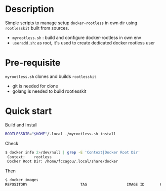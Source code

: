 
# Description

Simple scripts to manage setup `docker-rootless` in own dir using `rootlesskit`
built from sources.

- `myrootless.sh` : build and configure docker-rootless in own env
- `useradd.sh`: as root, it's used to create dedicated docker rootless user

# Pre-requisite

`myrootless.sh` clones and builds `rootlesskit` 
- git is needed for clone
- golang is needed to build rootlesskit

# Quick start

Build and Install

```bash
ROOTLESSDIR="$HOME"/.local ./myrootless.sh install
```

Check

```bash
$ docker info 2>/dev/null | grep -E 'Context|Docker Root Dir' 
 Context:    rootless
 Docker Root Dir: /home/fccagou/.local/share/docker
```
Then 

```bash
$ docker images
REPOSITORY                        TAG                  IMAGE ID       CREATED         SIZE

```

